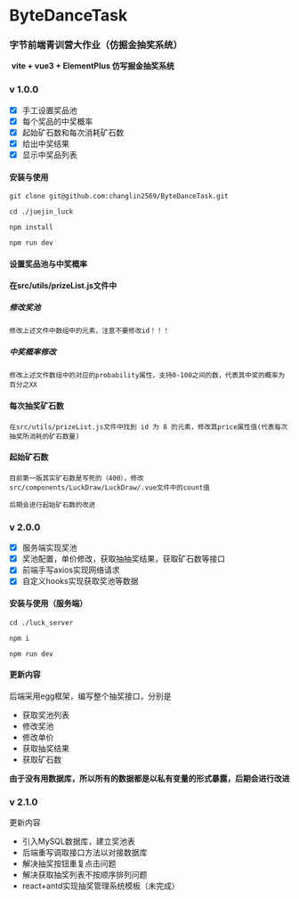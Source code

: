# ByteDanceTask

### 字节前端青训营大作业（仿掘金抽奖系统）

​	**vite + vue3  + ElementPlus 仿写掘金抽奖系统**

### v  1.0.0

- [x] 手工设置奖品池
- [x] 每个奖品的中奖概率
- [x] 起始矿石数和每次消耗矿石数
- [x] 给出中奖结果
- [x] 显示中奖品列表

#### 安装与使用

```
git clone git@github.com:changlin2569/ByteDanceTask.git

cd ./juejin_luck

npm install

npm run dev

```

#### 设置奖品池与中奖概率

**在src/utils/prizeList.js文件中**

##### 修改奖池

```
修改上述文件中数组中的元素，注意不要修改id！！！
```



##### 中奖概率修改

```
修改上述文件数组中的对应的probability属性，支持0-100之间的数，代表其中奖的概率为百分之XX
```



#### 每次抽奖矿石数

```
在src/utils/prizeList.js文件中找到 id 为 8 的元素，修改其price属性值(代表每次抽奖所消耗的矿石数量)
```



#### 起始矿石数

```
目前第一版其实矿石数是写死的（400），修改src/components/LuckDraw/LuckDraw/.vue文件中的count值

后期会进行起始矿石数的改进
```

### v 2.0.0

- [x] 服务端实现奖池
- [x] 奖池配置，单价修改，获取抽抽奖结果，获取矿石数等接口
- [x] 前端手写axios实现网络请求
- [x] 自定义hooks实现获取奖池等数据

#### 安装与使用（服务端）

```
cd ./luck_server

npm i

npm run dev
```

#### 更新内容

后端采用egg框架，编写整个抽奖接口，分别是

- 获取奖池列表
- 修改奖池
- 修改单价
- 获取抽奖结果
- 获取矿石数

**由于没有用数据库，所以所有的数据都是以私有变量的形式暴露，后期会进行改进**

### v 2.1.0

更新内容

- 引入MySQL数据库，建立奖池表
- 后端重写调取接口方法以对接数据库
- 解决抽奖按钮重复点击问题
- 解决获取抽奖列表不按顺序排列问题
- react+antd实现抽奖管理系统模板（未完成）

